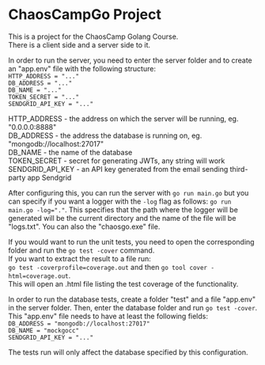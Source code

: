 # ChaosCampGo Project

This is a project for the ChaosCamp Golang Course.\
There is a client side and a server side to it. <br/>

In order to run the server, you need to enter the server folder and to create an "app.env" file with the following structure:\
`HTTP_ADDRESS = "..."`\
`DB_ADDRESS = "..."`\
`DB_NAME = "..."`\
`TOKEN_SECRET = "..."`\
`SENDGRID_API_KEY = "..."` <br/>

HTTP_ADDRESS - the address on which the server will be running, eg. "0.0.0.0:8888"\
DB_ADDRESS - the address the database is running on, eg. "mongodb://localhost:27017"\
DB_NAME - the name of the database\
TOKEN_SECRET - secret for generating JWTs, any string will work\
SENDGRID_API_KEY - an API key generated from the email sending third-party app Sendgrid <br/>

After configuring this, you can run the server with `go run main.go` but you can specify if you want a logger with the `-log` flag as follows: `go run main.go -log="."`. This specifies that the path where the logger will be generated will be the current directory and the name of the file will be "logs.txt". You can also the "chaosgo.exe" file. <br/>

If you would want to run the unit tests, you need to open the corresponding folder and run the `go test -cover` command.\
If you want to extract the result to a file run:\
`go test -coverprofile=coverage.out` and then `go tool cover -html=coverage.out`.\
This will open an .html file listing the test coverage of the functionality. <br/>

In order to run the database tests, create a folder "test" and a file "app.env" in the server folder. Then, enter the database folder and run `go test -cover`. This "app.env" file needs to have at least the following fields:\
`DB_ADDRESS = "mongodb://localhost:27017"`\
`DB_NAME = "mockgocc"`\
`SENDGRID_API_KEY = "..."` <br/>

The tests run will only affect the database specified by this configuration. <br/>
